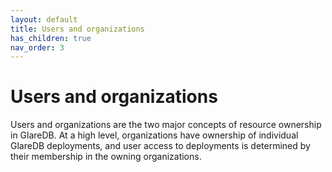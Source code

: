 ```yaml
---
layout: default
title: Users and organizations
has_children: true
nav_order: 3
---
```


# Users and organizations

Users and organizations are the two major concepts of resource ownership in
GlareDB. At a high level, organizations have ownership of individual GlareDB
deployments, and user access to deployments is determined by their membership in
the owning organizations.

